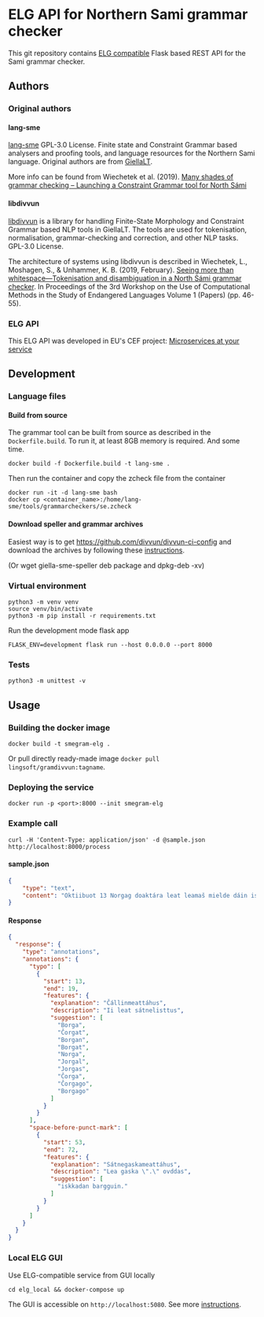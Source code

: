 # ELG API for Northern Sami grammar checker

This git repository contains
[ELG compatible](https://european-language-grid.readthedocs.io/en/stable/all/A3_API/LTInternalAPI.html)
Flask based REST API for the Sami grammar checker.

## Authors

### Original authors

#### lang-sme

[lang-sme](https://github.com/giellalt/lang-sme) GPL-3.0 License.
Finite state and Constraint Grammar based analysers and proofing tools,
and language resources for the Northern Sami language.
Original authors are from [GiellaLT](https://giellalt.uit.no).

More info can be found from Wiechetek et al. (2019).
[Many shades of grammar checking – Launching a Constraint Grammar tool for North Sámi](https://ep.liu.se/en/conference-article.aspx?series=ecp&issue=168&Article_No=8)

#### libdivvun

[libdivvun](https://github.com/divvun/libdivvun)
is a library for handling Finite-State Morphology and Constraint Grammar
based NLP tools in GiellaLT. The tools are used for tokenisation,
normalisation, grammar-checking and correction, and other NLP tasks.
GPL-3.0 License.

The architecture of systems using libdivvun is described in
Wiechetek, L., Moshagen, S., & Unhammer, K. B. (2019, February).
[Seeing more than whitespace—Tokenisation and disambiguation in a North Sámi grammar checker](https://aclanthology.org/W19-6007.pdf).
In Proceedings of the 3rd Workshop on the Use of Computational Methods in
the Study of Endangered Languages Volume 1 (Papers) (pp. 46-55).

### ELG API

This ELG API was developed in EU's CEF project:
[Microservices at your service](https://www.lingsoft.fi/en/microservices-at-your-service-bridging-gap-between-nlp-research-and-industry)

## Development

### Language files

#### Build from source

The grammar tool can be built from source as described in the `Dockerfile.build`.
To run it, at least 8GB memory is required. And some time.

```
docker build -f Dockerfile.build -t lang-sme .
```

Then run the container and copy the zcheck file from the container
```
docker run -it -d lang-sme bash
docker cp <container_name>:/home/lang-sme/tools/grammarcheckers/se.zcheck
```

#### Download speller and grammar archives

Easiest way is to get https://github.com/divvun/divvun-ci-config
and download the archives by following these
[instructions](https://github.com/divvun/divvun-api/tree/main/deployment).

(Or wget giella-sme-speller deb package and dpkg-deb -xv)

### Virtual environment

```
python3 -m venv venv
source venv/bin/activate
python3 -m pip install -r requirements.txt
```

Run the development mode flask app
```
FLASK_ENV=development flask run --host 0.0.0.0 --port 8000
```

### Tests

```
python3 -m unittest -v
```

## Usage

### Building the docker image

```
docker build -t smegram-elg .
```

Or pull directly ready-made image `docker pull lingsoft/gramdivvun:tagname`.

### Deploying the service

```
docker run -p <port>:8000 --init smegram-elg
```

### Example call

```
curl -H 'Content-Type: application/json' -d @sample.json http://localhost:8000/process
```

#### sample.json

```json
{
    "type": "text",
    "content": "Oktiibuot 13 Norgag doaktára leat leamaš mielde dáin iskkadan bargguin ."
}
```

#### Response

```json
{
  "response": {
    "type": "annotations",
    "annotations": {
      "typo": [
        {
          "start": 13,
          "end": 19,
          "features": {
            "explanation": "Čállinmeattáhus",
            "description": "Ii leat sátnelisttus",
            "suggestion": [
              "Borga",
              "Čorgat",
              "Borgan",
              "Borgat",
              "Norga",
              "Jorgal",
              "Jorgas",
              "Čorga",
              "Čorgago",
              "Borgago"
            ]
          }
        }
      ],
      "space-before-punct-mark": [
        {
          "start": 53,
          "end": 72,
          "features": {
            "explanation": "Sátnegaskameattáhus",
            "description": "Lea gaska \".\" ovddas",
            "suggestion": [
              "iskkadan bargguin."
            ]
          }
        }
      ]
    }
  }
}
```

### Local ELG GUI

Use ELG-compatible service from GUI locally

```
cd elg_local && docker-compose up
```

The GUI is accessible on `http://localhost:5080`. See more
[instructions](https://european-language-grid.readthedocs.io/en/stable/all/A1_PythonSDK/DeployServicesLocally.html#deploy-elg-compatible-service-from-its-docker-image).
